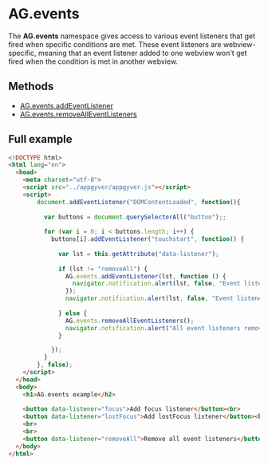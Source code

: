 # AG.events

The **AG.events** namespace gives access to various event listeners that get fired when specific conditions are met. These event listeners are webview-specific, meaning that an event listener added to one webview won't get fired when the condition is met in another webview.

## Methods

* [AG.events.addEventListener](methods/addEventListener.md)
* [AG.events.removeAllEventListeners](methods/removeAllEventListeners.md)

## Full example

```html
<!DOCTYPE html>
<html lang="en">
  <head>
    <meta charset="utf-8">
    <script src="../appgyver/appgyver.js"></script>
    <script>
        document.addEventListener("DOMContentLoaded", function(){          
          
          var buttons = document.querySelectorAll("button");;
          
          for (var i = 0; i < buttons.length; i++) {
            buttons[i].addEventListener("touchstart", function() {
              
              var lst = this.getAttribute("data-listener");
              
              if (lst != "removeAll") {  
                AG.events.addEventListener(lst, function () {
                  navigator.notification.alert(lst, false, "Event listener fired:");
                });
                navigator.notification.alert(lst, false, "Event listener added:");
                
              } else {                
                AG.events.removeAllEventListeners();
                navigator.notification.alert("All event listeners removed!");                
              }

            });
          }
        }, false);
    </script>
  </head>
  <body>
    <h1>AG.events example</h2>
      
    <button data-listener="focus">Add focus listener</button><br>
    <button data-listener="lostFocus">Add lostFocus listener</button><br>
    <br>
    <br>
    <button data-listener="removeAll">Remove all event listeners</button>
  </body>
</html>
```